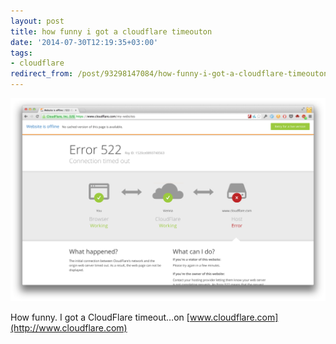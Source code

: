 ```yaml
---
layout: post
title: how funny i got a cloudflare timeouton
date: '2014-07-30T12:19:35+03:00'
tags:
- cloudflare
redirect_from: /post/93298147084/how-funny-i-got-a-cloudflare-timeouton
---
```

![](/tumblr_files/tumblr_n9ison2ogl1thwdtao1_1280.png)  

How funny. I got a CloudFlare timeout…on [www.cloudflare.com](http://www.cloudflare.com)
